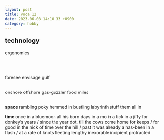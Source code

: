 ```yaml
---
layout: post
title: voca 12
date: 2023-06-08 14:10:33 +0900
category: hobby
---
```

<p style="font-size:20px;"><b> technology </b></p>

ergonomics

<br/>
<br/>

foresee
envisage
gulf
<br/>
<br/>

onshore offshore
gas-guzzler
food miles
<br/>
<br/>

<b> space </b>
rambling
poky
hemmed in
bustling
labyrinth
stuff them all in

<b> time </b>
once in a bluemoon
all his born days
in a mo
in a tick
in a jiffy
for donkey’s years / since the year dot.
till the cows come home
for keeps / for good
in the nick of time
over the hill / past it
was already a has-been
in a flash / at a rate of knots
fleeting
lengthy
inexorable
incipient
protracted